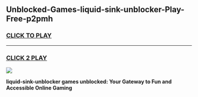 
## Unblocked-Games-liquid-sink-unblocker-Play-Free-p2pmh
<h3>
<a href="https://premium76.site?title=liquid-sink-unblocker&ref=23A">CLICK TO PLAY</a></h3>
<hr>

<h3>
<a href="https://premium76.site?title=liquid-sink-unblocker&ref=23A">CLICK 2 PLAY</a>
  
</h3>

<a href="https://premium76.site?title=liquid-sink-unblocker&ref=23A"><img src="https://clearcache.store/games.png"></a>


**liquid-sink-unblocker games unblocked: Your Gateway to Fun and Accessible Online Gaming**
